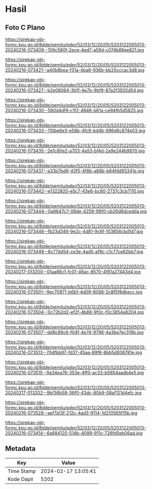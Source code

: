 # Hasil

## Foto C Plano

https://sirekap-obj-formc.kpu.go.id/8dde/pemilu/pdpr/52/03/12/20/05/5203122005013-20240216-073409--109c580f-2ece-4ed7-a59d-c074b88ee821.jpg

https://sirekap-obj-formc.kpu.go.id/8dde/pemilu/pdpr/52/03/12/20/05/5203122005013-20240216-073421--a40b8bea-f31a-4ba6-936b-bb20cccac3d8.jpg

https://sirekap-obj-formc.kpu.go.id/8dde/pemilu/pdpr/52/03/12/20/05/5203122005013-20240216-073427--b2e08064-3b1f-4e7b-9bf9-87a2f3920d54.jpg

https://sirekap-obj-formc.kpu.go.id/8dde/pemilu/pdpr/52/03/12/20/05/5203122005013-20240216-073430--580d4df9-c1f2-4846-b61a-ce94fb5d5825.jpg

https://sirekap-obj-formc.kpu.go.id/8dde/pemilu/pdpr/52/03/12/20/05/5203122005013-20240216-073433--110be6e3-e58b-4fc9-bd4b-996d6c874e03.jpg

https://sirekap-obj-formc.kpu.go.id/8dde/pemilu/pdpr/52/03/12/20/05/5203122005013-20240216-073435--2e1c80e2-a703-4a53-bf4d-2a9e244b9870.jpg

https://sirekap-obj-formc.kpu.go.id/8dde/pemilu/pdpr/52/03/12/20/05/5203122005013-20240216-073437--a33b7bd9-43f5-4f8b-a68b-b64fdd93341e.jpg

https://sirekap-obj-formc.kpu.go.id/8dde/pemilu/pdpr/52/03/12/20/05/5203122005013-20240216-073442--e1322820-e5c7-43e6-bc80-2737c3cb7110.jpg

https://sirekap-obj-formc.kpu.go.id/8dde/pemilu/pdpr/52/03/12/20/05/5203122005013-20240216-073444--0a9647c7-08de-4259-99f0-cb26d8dcedda.jpg

https://sirekap-obj-formc.kpu.go.id/8dde/pemilu/pdpr/52/03/12/20/05/5203122005013-20240216-073446--fb23d346-9e2c-4d81-9c6f-103856cbd1d7.jpg

https://sirekap-obj-formc.kpu.go.id/8dde/pemilu/pdpr/52/03/12/20/05/5203122005013-20240216-073449--8c77dd54-ce3e-4ad5-af9c-c1c77ce82bb7.jpg

https://sirekap-obj-formc.kpu.go.id/8dde/pemilu/pdpr/52/03/12/20/05/5203122005013-20240217-013200--01aa86c1-fc01-46ac-8570-4f81a27443d4.jpg

https://sirekap-obj-formc.kpu.go.id/8dde/pemilu/pdpr/52/03/12/20/05/5203122005013-20240216-073501--9ec70871-b6b1-4d09-8068-2c8f5f8dbecc.jpg

https://sirekap-obj-formc.kpu.go.id/8dde/pemilu/pdpr/52/03/12/20/05/5203122005013-20240216-073504--0c72b2d2-ef2f-4b88-9f0c-f0c3854a8204.jpg

https://sirekap-obj-formc.kpu.go.id/8dde/pemilu/pdpr/52/03/12/20/05/5203122005013-20240216-073507--dd8c89c6-f04f-4e74-9796-4a3be7ec319b.jpg

https://sirekap-obj-formc.kpu.go.id/8dde/pemilu/pdpr/52/03/12/20/05/5203122005013-20240216-073513--70dfbb97-fd37-45aa-89f8-8bb5d938781e.jpg

https://sirekap-obj-formc.kpu.go.id/8dde/pemilu/pdpr/52/03/12/20/05/5203122005013-20240216-073515--9a34ea76-353e-4ff0-ac33-b0854aadb4e5.jpg

https://sirekap-obj-formc.kpu.go.id/8dde/pemilu/pdpr/52/03/12/20/05/5203122005013-20240217-013202--9bf36b58-36f0-43dc-80b9-08af121d4efc.jpg

https://sirekap-obj-formc.kpu.go.id/8dde/pemilu/pdpr/52/03/12/20/05/5203122005013-20240216-073528--aef7a13f-212c-4ad3-9114-1d210565f15b.jpg

https://sirekap-obj-formc.kpu.go.id/8dde/pemilu/pdpr/52/03/12/20/05/5203122005013-20240216-073414--6a684120-514b-4099-911c-726fd5eb06ad.jpg


## Metadata

| Key        | Value               |
| ---------- | ------------------- |
| Time Stamp | 2024-02-17 13:05:41 |
| Kode Dapil | 5202                |



